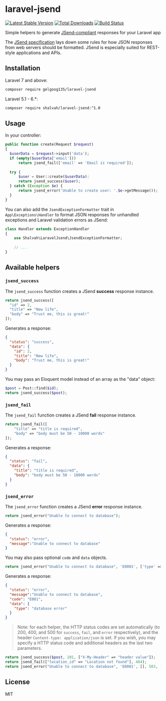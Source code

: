 # laravel-jsend

[![Latest Stable Version](https://poser.pugx.org/gelgoog135/laravel-jsend/v/stable)](https://packagist.org/packages/gelgoog135/laravel-jsend)
[![Total Downloads](https://poser.pugx.org/gelgoog135/laravel-jsend/downloads)](https://packagist.org/packages/gelgoog135/laravel-jsend)
[![Build Status](https://travis-ci.com/gelgoog135/laravel-jsend.svg?branch=master)](https://travis-ci.com/gelgoog135/laravel-jsend)

Simple helpers to generate [JSend-compliant](https://labs.omniti.com/labs/jsend) responses for your Laravel app

The [JSend specification](https://labs.omniti.com/labs/jsend) lays down some rules for how JSON responses from web servers should be formatted. JSend is especially suited for REST-style applications and APIs.

## Installation
Laravel 7 and above:
```bash
composer require gelgoog135/laravel-jsend
```

Laravel 5.1 - 6.*:
```bash
composer require shalvah/laravel-jsend:^1.0
```

## Usage
In your controller:

```php
public function create(Request $request)
{
  $userData = $request->input('data');
  if (empty($userData['email']))
      return jsend_fail(['email' => 'Email is required']);
  
  try {
      $user = User::create($userData):
      return jsend_success($user);
  } catch (Exception $e) {
      return jsend_error('Unable to create user: '.$e->getMessage());
  }
}
```

You can also add the `JsendExceptionFormatter` trait in `App\Exceptions\Handler` to format JSON responses for unhandled exceptions and Laravel validation errors as JSend:
```php
class Handler extends ExceptionHandler
{
    use Shalvah\LaravelJsend\JsendExceptionFormatter;
    
    // ...
}
```

## Available helpers
### `jsend_success`
The `jsend_success` function creates a JSend **success** response instance.
```php
return jsend_success([
  "id" => 2,
  "title" => "New life",
  "body" => "Trust me, this is great!"
]);
```

Generates a response:
```json
{
  "status": "success",
  "data": {
    "id": 2,
    "title": "New life",
    "body": "Trust me, this is great!"
  }
}
```
You may pass an Eloquent model instead of an array as the "data" object:

```php
$post = Post::find($id);
return jsend_success($post);
```

### `jsend_fail`
The `jsend_fail` function creates a JSend **fail** response instance.
```php
return jsend_fail([
    "title" => "title is required",
    "body" => "body must be 50 - 10000 words"
]);
```

Generates a response:
```json
{
  "status": "fail",
  "data": {
    "title": "title is required",
    "body": "body must be 50 - 10000 words"
  }
}
```

### `jsend_error`
The `jsend_error` function creates a JSend **error** response instance.
```php
return jsend_error("Unable to connect to database");
```

Generates a response:
```json
{
  "status": "error",
  "message":"Unable to connect to database"
}
```
You may also pass optional `code` and `data` objects.
```php
return jsend_error("Unable to connect to database", 'E0001', ['type' => 'database error']);
```

Generates a response:
```json
{
  "status": "error",
  "message":"Unable to connect to database",
  "code": "E001",
  "data": {
    "type": "database error"
  }
}
```

> Note: for each helper, the HTTP status codes are set automatically (to 200, 400, and 500 for `success`, `fail`, and `error` respectively), and the header `Content-type: application/json` is set. If you wish, you may specify a HTTP status code and additional headers as the last two parameters.
```php
return jsend_success($post, 201, ["X-My-Header" => "header value"]);
return jsend_fail(["location_id" => "Location not found"], 404);
return jsend_error("Unable to connect to database", 'E0001', [], 503, ["X-My-Header" => "header value"]);
```

## License
MIT
